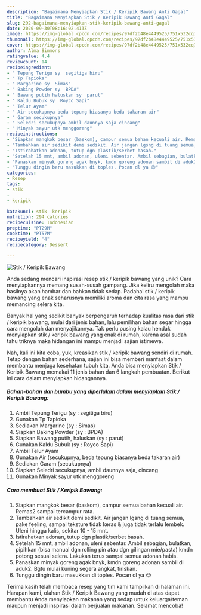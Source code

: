 ```yaml
---
description: "Bagaimana Menyiapkan Stik / Keripik Bawang Anti Gagal"
title: "Bagaimana Menyiapkan Stik / Keripik Bawang Anti Gagal"
slug: 292-bagaimana-menyiapkan-stik-keripik-bawang-anti-gagal
date: 2020-09-30T08:16:02.413Z
image: https://img-global.cpcdn.com/recipes/97df2b48e4449525/751x532cq70/stik-keripik-bawang-foto-resep-utama.jpg
thumbnail: https://img-global.cpcdn.com/recipes/97df2b48e4449525/751x532cq70/stik-keripik-bawang-foto-resep-utama.jpg
cover: https://img-global.cpcdn.com/recipes/97df2b48e4449525/751x532cq70/stik-keripik-bawang-foto-resep-utama.jpg
author: Alma Simmons
ratingvalue: 4.4
reviewcount: 14
recipeingredient:
- " Tepung Terigu sy  segitiga biru"
- " Tp Tapioka"
- " Margarine sy  Simas"
- " Baking Powder sy  BPDA"
- " Bawang putih haluskan sy  parut"
- " Kaldu Bubuk sy  Royco Sapi"
- " Telur Ayam"
- " Air secukupnya beda tepung biasanya beda takaran air"
- " Garam secukupnya"
- " Seledri secukupnya ambil daunnya saja cincang"
- " Minyak sayur utk menggoreng"
recipeinstructions:
- "Siapkan mangkok besar (baskom), campur semua bahan kecuali air. Remas2 sampai tercampur rata."
- "Tambahkan air sedikit demi sedikit. Air jangan lgsng di tuang semua, pake feeling, sampai teksture tidak keras &amp; juga tidak terlalu lembek. Uleni hingga kalis, sekitar 10 - 15 mnt."
- "Istirahatkan adonan, tutup dgn plastik/serbet basah."
- "Setelah 15 mnt, ambil adonan, uleni sebentar. Ambil sebagian, bulatkan, pipihkan (bisa manual dgn rolling pin atau dgn gilingan mie/pasta) kmdn potong sesuai selera. Lakukan terus sampai semua adonan habis."
- "Panaskan minyak goreng agak bnyk, kmdn goreng adonan sambil di aduk2. Bgtu mulai kuning segera angkat, tiriskan."
- "Tunggu dingin baru masukkan di toples. Pocan dl ya 😉"
categories:
- Resep
tags:
- stik
- 
- keripik

katakunci: stik  keripik 
nutrition: 294 calories
recipecuisine: Indonesian
preptime: "PT29M"
cooktime: "PT57M"
recipeyield: "4"
recipecategory: Dessert

---
```



![Stik / Keripik Bawang](https://img-global.cpcdn.com/recipes/97df2b48e4449525/751x532cq70/stik-keripik-bawang-foto-resep-utama.jpg)

Anda sedang mencari inspirasi resep stik / keripik bawang yang unik? Cara menyiapkannya memang susah-susah gampang. Jika keliru mengolah maka hasilnya akan hambar dan bahkan tidak sedap. Padahal stik / keripik bawang yang enak seharusnya memiliki aroma dan cita rasa yang mampu memancing selera kita.



Banyak hal yang sedikit banyak berpengaruh terhadap kualitas rasa dari stik / keripik bawang, mulai dari jenis bahan, lalu pemilihan bahan segar hingga cara mengolah dan menyajikannya. Tak perlu pusing kalau hendak menyiapkan stik / keripik bawang yang enak di rumah, karena asal sudah tahu triknya maka hidangan ini mampu menjadi sajian istimewa.


Nah, kali ini kita coba, yuk, kreasikan stik / keripik bawang sendiri di rumah. Tetap dengan bahan sederhana, sajian ini bisa memberi manfaat dalam membantu menjaga kesehatan tubuh kita. Anda bisa menyiapkan Stik / Keripik Bawang memakai 11 jenis bahan dan 6 langkah pembuatan. Berikut ini cara dalam menyiapkan hidangannya.

<!--inarticleads1-->

##### Bahan-bahan dan bumbu yang diperlukan dalam menyiapkan Stik / Keripik Bawang:

1. Ambil  Tepung Terigu (sy : segitiga biru)
1. Gunakan  Tp Tapioka
1. Sediakan  Margarine (sy : Simas)
1. Siapkan  Baking Powder (sy : BPDA)
1. Siapkan  Bawang putih, haluskan (sy : parut)
1. Gunakan  Kaldu Bubuk (sy : Royco Sapi)
1. Ambil  Telur Ayam
1. Gunakan  Air (secukupnya, beda tepung biasanya beda takaran air)
1. Sediakan  Garam (secukupnya)
1. Siapkan  Seledri secukupnya, ambil daunnya saja, cincang
1. Gunakan  Minyak sayur utk menggoreng




<!--inarticleads2-->

##### Cara membuat Stik / Keripik Bawang:

1. Siapkan mangkok besar (baskom), campur semua bahan kecuali air. Remas2 sampai tercampur rata.
1. Tambahkan air sedikit demi sedikit. Air jangan lgsng di tuang semua, pake feeling, sampai teksture tidak keras &amp; juga tidak terlalu lembek. Uleni hingga kalis, sekitar 10 - 15 mnt.
1. Istirahatkan adonan, tutup dgn plastik/serbet basah.
1. Setelah 15 mnt, ambil adonan, uleni sebentar. Ambil sebagian, bulatkan, pipihkan (bisa manual dgn rolling pin atau dgn gilingan mie/pasta) kmdn potong sesuai selera. Lakukan terus sampai semua adonan habis.
1. Panaskan minyak goreng agak bnyk, kmdn goreng adonan sambil di aduk2. Bgtu mulai kuning segera angkat, tiriskan.
1. Tunggu dingin baru masukkan di toples. Pocan dl ya 😉




Terima kasih telah membaca resep yang tim kami tampilkan di halaman ini. Harapan kami, olahan Stik / Keripik Bawang yang mudah di atas dapat membantu Anda menyiapkan makanan yang sedap untuk keluarga/teman maupun menjadi inspirasi dalam berjualan makanan. Selamat mencoba!
